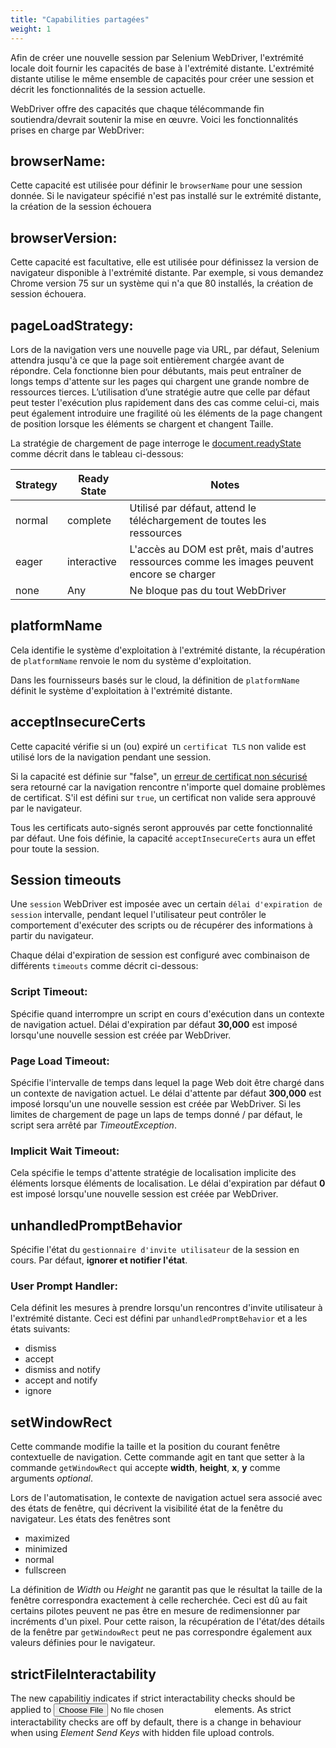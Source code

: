 ```yaml
---
title: "Capabilities partagées"
weight: 1
---
```


Afin de créer une nouvelle session par 
Selenium WebDriver, l'extrémité locale doit fournir 
les capacités de base à l'extrémité distante. L'extrémité 
distante utilise le même ensemble de capacités pour
créer une session et décrit les fonctionnalités 
de la session actuelle. 

WebDriver offre des capacités que chaque télécommande
fin soutiendra/devrait soutenir la mise en œuvre.
Voici les fonctionnalités prises en charge par WebDriver:

## browserName:

Cette capacité est utilisée pour définir 
le `browserName` pour une session donnée.
Si le navigateur spécifié n'est pas installé sur le
extrémité distante, la création de la session échouera

## browserVersion: 

Cette capacité est facultative, elle est utilisée pour
définissez la version de navigateur disponible à l'extrémité distante.
Par exemple, si vous demandez Chrome version 75 sur un système qui
n'a que 80 installés, la création de session échouera.

## pageLoadStrategy:

Lors de la navigation vers une nouvelle page via URL, 
par défaut, Selenium attendra jusqu'à ce que la 
page soit entièrement chargée avant de répondre. 
Cela fonctionne bien pour débutants, mais peut entraîner 
de longs temps d'attente sur les pages qui chargent une grande
nombre de ressources tierces. L’utilisation d’une 
stratégie autre que celle par défaut peut
tester l'exécution plus rapidement dans des cas 
comme celui-ci, mais peut également introduire une fragilité
où les éléments de la page changent de position 
lorsque les éléments se chargent et changent Taille.

La stratégie de chargement de page interroge le
[document.readyState](//developer.mozilla.org/fr/docs/Web/API/Document/readyState)
comme décrit dans le tableau ci-dessous:

| Strategy | Ready State | Notes |
| -------- | ----------- | ----- |
| normal | complete | Utilisé par défaut, attend le téléchargement de toutes les ressources |
| eager | interactive | L'accès au DOM est prêt, mais d'autres ressources comme les images peuvent encore se charger |
| none | Any | Ne bloque pas du tout WebDriver |

## platformName

Cela identifie le système d'exploitation à 
l'extrémité distante, la récupération de 
`platformName` renvoie le nom du système d'exploitation.

Dans les fournisseurs basés sur le cloud,
la définition de `platformName` définit 
le système d'exploitation à l'extrémité distante.

## acceptInsecureCerts

Cette capacité vérifie si un (ou) expiré
un `certificat TLS` non valide est 
utilisé lors de la navigation
pendant une session.

Si la capacité est définie sur "false", un
[erreur de certificat non sécurisé](//developer.mozilla.org/fr/docs/Web/WebDriver/Errors/InsecureCertificate)
sera retourné car la navigation rencontre n'importe quel domaine
problèmes de certificat. S'il est défini sur 
`true`, un certificat non valide sera
approuvé par le navigateur.

Tous les certificats auto-signés seront approuvés 
par cette fonctionnalité par défaut.
Une fois définie, la capacité `acceptInsecureCerts` aura un
effet pour toute la session.

## Session timeouts

Une `session` WebDriver est imposée avec un 
certain `délai d'expiration de session`
intervalle, pendant lequel l'utilisateur 
peut contrôler le comportement d'exécuter des 
scripts ou de récupérer des informations à partir du navigateur.

Chaque délai d'expiration de session est configuré avec
combinaison de différents `timeouts` comme décrit ci-dessous:

### Script Timeout:

Spécifie quand interrompre un script en cours 
d'exécution dans un contexte de navigation actuel. 
Délai d'expiration par défaut **30,000**
est imposé lorsqu'une nouvelle session 
est créée par WebDriver.

### Page Load Timeout:

Spécifie l'intervalle de temps dans lequel la page Web
doit être chargé dans un contexte de navigation actuel.
Le délai d'attente par défaut **300,000** est imposé lorsqu'un
une nouvelle session est créée par WebDriver. 
Si les limites de chargement de page un 
laps de temps donné / par défaut, le script sera arrêté par
_TimeoutException_.

### Implicit Wait Timeout:

Cela spécifie le temps d'attente
stratégie de localisation implicite des éléments lorsque
éléments de localisation. Le délai d'expiration par défaut **0**
est imposé lorsqu'une nouvelle session est créée par WebDriver.

## unhandledPromptBehavior

Spécifie l'état du `gestionnaire d'invite utilisateur` 
de la session en cours.
Par défaut, **ignorer et notifier l'état**.

### User Prompt Handler:

Cela définit les mesures à prendre lorsqu'un
rencontres d'invite utilisateur à l'extrémité 
distante. Ceci est défini par
`unhandledPromptBehavior` et a les états suivants:

* dismiss
* accept
* dismiss and notify
* accept and notify
* ignore

## setWindowRect

Cette commande modifie la taille et la 
position du courant fenêtre contextuelle de 
navigation. Cette commande agit en tant que setter
à la commande `getWindowRect` qui accepte **width**, **height**,
**x**, **y** comme arguments _optional_.

Lors de l'automatisation, le contexte de navigation actuel sera associé
avec des états de fenêtre, qui décrivent la visibilité
état de la fenêtre du navigateur. Les états des fenêtres sont

* maximized
* minimized
* normal
* fullscreen

La définition de _Width_ ou _Height_ ne garantit 
pas que le résultat la taille de la fenêtre correspondra 
exactement à celle recherchée. Ceci est dû au fait
certains pilotes peuvent ne pas être en mesure de 
redimensionner par incréments d'un pixel.
Pour cette raison, la récupération de l'état/des 
détails de la fenêtre par `getWindowRect`
peut ne pas correspondre également aux 
valeurs définies pour le navigateur.

## strictFileInteractability

The new capabilitiy indicates if strict interactability checks 
should be applied to _<input type=file>_ elements. As strict interactability 
checks are off by default, there is a change in behaviour 
when using _Element Send Keys_ with hidden file upload controls.